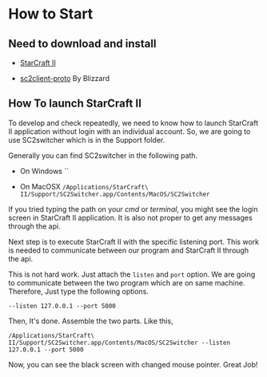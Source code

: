 # How to Start

## Need to download and install
- [StarCraft II](https://us.battle.net/account/download/?show=sc2&starter=sc2)

- [sc2client-proto](https://github.com/Blizzard/s2client-proto) By Blizzard

## How To launch StarCraft II
To develop and check repeatedly, we need to know how to launch StarCraft II application without login with an individual account. So, we are going to use SC2switcher which is in the Support folder.

Generally you can find SC2switcher in the following path.

- On Windows
``

- On MacOSX
`/Applications/StarCraft\ II/Support/SC2Switcher.app/Contents/MacOS/SC2Switcher`

If you tried typing the path on your _cmd_ or _terminal_, you might see the login screen in StarCraft II application. It is also not proper to get any messages through the api. 

Next step is to execute StarCraft II with the specific listening port. This work is needed to communicate between our program and StarCraft II through the api.

This is not hard work. Just attach the `listen` and `port` option. We are going to communicate between the two program which are on same machine. Therefore, Just type the following options.

`--listen 127.0.0.1 --port 5000`

Then, It's done. Assemble the two parts. Like this,

`/Applications/StarCraft\ II/Support/SC2Switcher.app/Contents/MacOS/SC2Switcher --listen 127.0.0.1 --port 5000`

Now, you can see the black screen with changed mouse pointer. Great Job!
